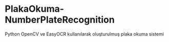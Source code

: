 # PlakaOkuma-NumberPlateRecognition
 Python OpenCV ve EasyOCR kullanılarak oluşturulmuş plaka okuma sistemi
